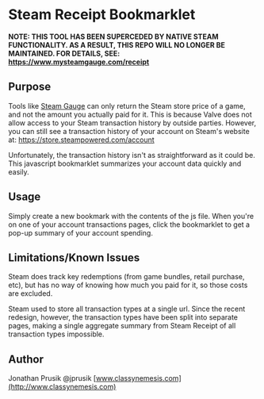 Steam Receipt Bookmarklet
=========================

**NOTE: THIS TOOL HAS BEEN SUPERCEDED BY NATIVE STEAM FUNCTIONALITY. AS A RESULT, THIS REPO WILL NO LONGER BE MAINTAINED. FOR DETAILS, SEE: https://www.mysteamgauge.com/receipt**

Purpose
-------
Tools like [Steam Gauge](http://www.mysteamgauge.com) can only return the Steam store price of a game, and not the amount you actually paid for it. This is because Valve does not allow access to your Steam transaction history by outside parties. However, you can still see a transaction history of your account on Steam's website at: https://store.steampowered.com/account

Unfortunately, the transaction history isn't as straightforward as it could be. This javascript bookmarklet summarizes your account data quickly and easily.

Usage
-----
Simply create a new bookmark with the contents of the js file. When you're on one of your account transactions pages, click the bookmarklet to get a pop-up summary of your account spending.

Limitations/Known Issues
------------------------
Steam does track key redemptions (from game bundles, retail purchase, etc), but has no way of knowing how much you paid for it, so those costs are excluded.

Steam used to store all transaction types at a single url. Since the recent redesign, however, the transaction types have been split into separate pages, making a single aggregate summary from Steam Receipt of all transaction types impossible.

Author
------
Jonathan Prusik @jprusik [www.classynemesis.com](http://www.classynemesis.com)
